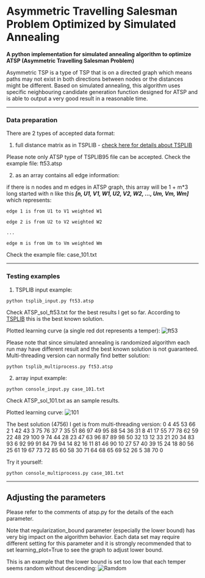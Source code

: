 # Asymmetric Travelling Salesman Problem Optimized by Simulated Annealing
**A python implementation for simulated annealing algorithm to optimize ATSP (Asymmetric Travelling Salesman Problem)**

Asymmetric TSP is a type of TSP that is on a directed graph which means paths may not exist in both directions between nodes or the distances might be different. Based on simulated annealing, this algorithm uses specific neighbouring candidate generation function designed for ATSP and is able to output a very good result in a reasonable time.

---
### Data preparation
There are 2 types of accepted data format:

1. full distance matrix as in TSPLIB - 
[check here for details about TSPLIB](http://elib.zib.de/pub/mp-testdata/tsp/tsplib/tsplib.html)

Please note only ATSP type of TSPLIB95 file can be accepted. Check the example file: ft53.atsp

2. as an array contains all edge information:

if there is n nodes and m edges in ATSP graph, this array will be 1 + m*3 long started with n like this **_[n, U1, V1, W1, U2, V2, W2, ..., Um, Vm, Wm]_** which represents:

```
edge 1 is from U1 to V1 weighted W1

edge 2 is from U2 to V2 weighted W2

...

edge m is from Um to Vm weighted Wm
```

Check the example file: case_101.txt

---
### Testing examples

1. TSPLIB input example:

```
python tsplib_input.py ft53.atsp
```

Check ATSP_sol_ft53.txt for the best results I get so far. According to [TSPLIB](http://elib.zib.de/pub/mp-testdata/tsp/tsplib/sop-sol.html) this is the best known solution.

Plotted learning curve (a single red dot represents a temper):
![ft53](http://i.imgur.com/nLlVhPX.png)

Please note that since simulated annealing is randomized algorithm each run may have different result and the best known solution is not guaranteed. Multi-threading version can normally find better solution:

```
python tsplib_multiprocess.py ft53.atsp
```

2. array input example:

```
python console_input.py case_101.txt
```

Check ATSP_sol_101.txt as an sample results.

Plotted learning curve:
![101](http://i.imgur.com/qRFqjAV.png)

The best solution (4756) I get is from multi-threading version: 0 4 45 53 66 2 1 42 43 3 75 76 37 7 35 51 86 97 49 95 88 54 36 31 8 41 17 55 77 78 62 59 22 48 29 100 9 74 44 28 23 47 63 96 87 89 98 50 32 13 12 33 21 20 34 83 93 6 92 99 91 84 79 94 14 82 16 11 81 46 90 10 27 57 40 39 15 24 18 80 56 25 61 19 67 73 72 85 60 58 30 71 64 68 65 69 52 26 5 38 70 0

Try it yourself:

```
python console_multiprocess.py case_101.txt
```

---
## Adjusting the parameters

Please refer to the comments of atsp.py for the details of the each parameter.

Note that regularization_bound parameter (especially the lower bound) has very big impact on the algorithm behavior. Each data set may require different setting for this parameter and it is strongly recommended that to set learning_plot=True to see the graph to adjust lower bound.

This is an example that the lower bound is set too low that each temper seems random without descending:
![Ramdom](http://i.imgur.com/VNP3V3T.png)
